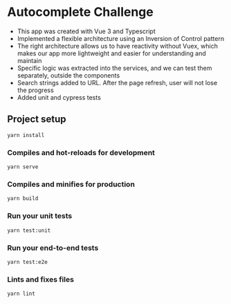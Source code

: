 # Autocomplete Challenge

 - This app was created with Vue 3 and Typescript
 - Implemented a flexible architecture using an Inversion of Control pattern
 - The right architecture allows us to have reactivity without Vuex, which makes our app more lightweight and easier for understanding and maintain
 - Specific logic was extracted into the services, and we can test them separately, outside the components
 - Search strings added to URL. After the page refresh, user will not lose the progress
 - Added unit and cypress tests


## Project setup
```
yarn install
```

### Compiles and hot-reloads for development
```
yarn serve
```

### Compiles and minifies for production
```
yarn build
```

### Run your unit tests
```
yarn test:unit
```

### Run your end-to-end tests
```
yarn test:e2e
```

### Lints and fixes files
```
yarn lint
```
